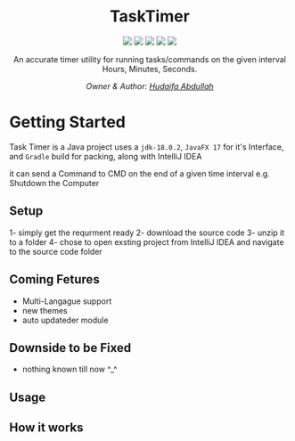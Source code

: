 <h1 align="center">TaskTimer <a href="https://github.com/7odaifa-ab/TaskTimer"></a></h1>
<p align="center">
  <a target="_blank" href="https://github.com/7odaifa-ab/TaskTimer/releases/download/1.1/TaskTimer_Setup.exe"><img src="https://img.shields.io/badge/Download-V1.1-brightgreen"></a>
  <a target="_blank" href="https://github.com/7odaifa-ab/TaskTimer/releases"><img src="https://img.shields.io/badge/Releases-Versions%20List-lightgrey"></a>
  <a target="_blank" href="https://www.oracle.com/java/technologies/javase/18-0-2-relnotes.html"><img src="https://img.shields.io/badge/Java-18.0.2-orange?logo=java"></a>
  <a target="_blank" href="https://gradle.org/"><img src="https://img.shields.io/badge/Gradle-7.5%2B-green"></a>
  <a target="_blank" href="LICENSE"><img src="https://img.shields.io/badge/Licence-The%20Unlicens-blue"></a>
</p>

<p align="center">An accurate timer utility for running tasks/commands on the given interval Hours, Minutes, Seconds.</p>

<i><p align="center">
  Owner & Author: <a target="_blank" href="https://github.com/7odaifa-ab">Hudaifa Abdullah</a><br>
</p></i>

# Getting Started
Task Timer is a Java project uses a ```jdk-18.0.2```, ```JavaFX 17``` for it's Interface, and ```Gradle``` build for packing, along with IntelliJ IDEA

it can send a Command to CMD on the end of a given time interval e.g. Shutdown the Computer

## Setup
1- simply get the requrment ready
2- download the source code
3- unzip it to a folder
4- chose to open exsting project from IntelliJ IDEA and navigate to the source code folder 

## Coming Fetures
* Multi-Langague support
* new themes
* auto updateder module

## Downside to be Fixed
* nothing known till now ^_^

## Usage

## How it works
